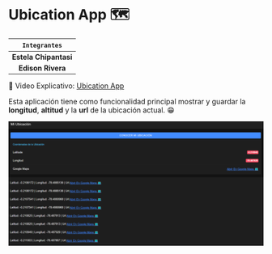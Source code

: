 # Ubication App 🗺️

| `Integrantes` |
|:-----------:|
| **Estela Chipantasi** |
| **Edison Rivera** |

🔗 Video Explicativo: [Ubication App](https://epnecuador-my.sharepoint.com/:v:/g/personal/edison_rivera_epn_edu_ec/EbYEMpYVYClLmD6QS8oFVpcBsa-bC0AXdHYVEb1N7--prg?nav=eyJyZWZlcnJhbEluZm8iOnsicmVmZXJyYWxBcHAiOiJPbmVEcml2ZUZvckJ1c2luZXNzIiwicmVmZXJyYWxBcHBQbGF0Zm9ybSI6IldlYiIsInJlZmVycmFsTW9kZSI6InZpZXciLCJyZWZlcnJhbFZpZXciOiJNeUZpbGVzTGlua0NvcHkifX0&e=oWEJox)

Esta aplicación tiene como funcionalidad principal mostrar y guardar la **longitud**, **altitud** y la **url** de la ubicación actual. 😁

<p>
 <img src="assets/main.png">
</p>